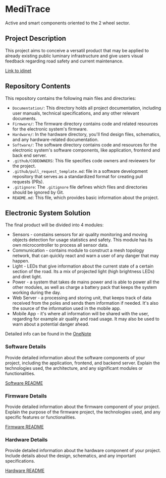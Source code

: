 # MediTrace
Active and smart components oriented to the 2 wheel sector.

## Project Description

This project aims to conceive a versatil product that may be applied to already existing public luminary infrastructure and give users visual feedback regarding road safety and current maintenance.


[Link to idinet](https://idinet.centi.pt/Idinet/PR921/)


## Repository Contents

This repository contains the following main files and directories:

- `Documentation/`: This directory holds all project documentation, including user manuals, technical specifications, and any other relevant documents.
- `Firmware/`: The firmware directory contains code and related resources for the electronic system's firmware.
- `Hardware/`: In the hardware directory, you'll find design files, schematics, and any hardware-related documentation.
- `Software/`: The software directory contains code and resources for the electronic system's software components, like application, frontend and back end server.
- `.github/CODEOWNERS`: This file specifies code owners and reviewers for the project.
- `.github/pull_request_template.md`:  file in a software development repository that serves as a standardized format for creating pull requests (PRs).
- `.gitignore`: The `.gitignore` file defines which files and directories should be ignored by Git.
- `README.md`: This file, which provides basic information about the project.

## Electronic System Solution

The final product will be divided into 4 modules:
- Sensors - constains sensors for air quality monitoring and moving objects detection for usage statistics and safety. This module has its own microcontroller to process all sensor data.
- Communication - contains module to construct a mesh topology network, that can quickly react and warn a user of any danger that may happen.
- Light - LEDs that give information about the current state of a certain section of the road. Its a mix of projected light (high brightness LEDs) and diret light.
- Power - a system that takes de mains power and is able to power all the other modules, as well as charge a battery pack that keeps the system working during the day.
- Web Server - a processing and storing unit, that keeps track of data received from the poles and sends them information if needed. It's also the source of the information used in the mobile app.
- Mobile App - it's where all information will be shared with the user, regarding for example air quality and road usage. It may also be used to warn about a potential danger ahead.


Detailed info can be found in the [OneNote](https://centi.sharepoint.com/sites/readeElectrnica/_layouts/15/SkySyncRedir.aspx?Type=2&ResourceId=c1ed132bda314131810b4c22c18d7e0a&CallerScenarioId=OneNote-Prod&CallerId=Sync-Windows)


### Software Details

Provide detailed information about the software components of your project, including the application, frontend, and backend server. Explain the technologies used, the architecture, and any significant modules or functionalities.

[Software README](Software/README.md)

### Firmware Details

Provide detailed information about the firmware component of your project. Explain the purpose of the firmware project, the technologies used, and any specific features or functionalities.

[Firmware README](Firmware/README.md)

### Hardware Details

Provide detailed information about the hardware component of your project. Include details about the design, schematics, and any important specifications.

[Hardware README](Hardware/README.md)
